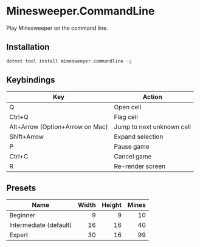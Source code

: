 # Minesweeper.CommandLine

Play Minesweeper on the command line.

## Installation

```bash
dotnet tool install minesweeper.commandline -g
```

## Keybindings

| Key | Action |
| --- | --- |
| Q | Open cell |
| Ctrl+Q | Flag cell |
| Alt+Arrow (Option+Arrow on Mac) | Jump to next unknown cell |
| Shift+Arrow | Expand selection |
| P | Pause game |
| Ctrl+C | Cancel game |
| R | Re-render screen |

## Presets

| Name | Width | Height | Mines |
| --- | ---:| ---:| ---:|
| Beginner | 9 | 9 | 10 |
| Intermediate (default) | 16 | 16 | 40 |
| Expert | 30 | 16 | 99 |
